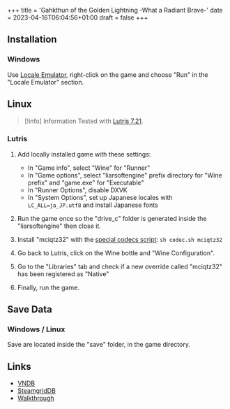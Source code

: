 +++
title = 'Gahkthun of the Golden Lightning -What a Radiant Brave-'
date = 2023-04-16T06:04:56+01:00
draft = false
+++

## Installation

### Windows

Use [Locale Emulator](https://xupefei.github.io/Locale-Emulator/), right-click on the game and choose "Run" in the "Locale Emulator" section.

## Linux

> [!info] Information
> Tested with [Lutris 7.21](/linux/adding-wine-versions).

### Lutris

1. Add locally installed game with these settings:

   * In "Game info", select "Wine" for "Runner"
   * In "Game options", select "liarsoftengine" prefix directory for "Wine prefix" and "game.exe" for "Executable"
   * In "Runner Options", disable DXVK
   * In "System Options", set up Japanese locales with `LC_ALL=ja_JP.utf8` and install Japanese fonts

2. Run the game once so the "drive_c" folder is generated inside the "liarsoftengine" then close it.
3. Install "mciqtz32" with the [special codecs script](/linux/special-codecs): `sh codec.sh mciqtz32`
4. Go back to Lutris, click on the Wine bottle and "Wine Configuration".
5. Go to the "Libraries" tab and check if a new override called "mciqtz32" has been registered as "Native"
6. Finally, run the game.

## Save Data

### Windows / Linux

Save are located inside the "save" folder, in the game directory.

## Links

* [VNDB](https://vndb.org/v11033)
* [SteamgridDB](https://www.steamgriddb.com/game/11363)
* [Walkthrough](https://forums.fuwanovel.net/topic/13445-gahkthun-of-the-golden-lightning/)
